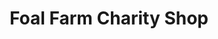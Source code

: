 ---
title: "Foal Farm Charity Shop"
url: /biggin-hill-westerham/foal-farm-charity-shop/
shop: Gebrauchtwaren
---